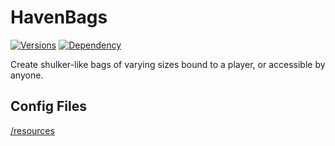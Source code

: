 # HavenBags
<a href="https://github.com/Valorless/HavenBags" rel="nofollow"><img src="https://img.shields.io/badge/Versions-%201.20%20--%201.21.5%2B-brightgreen?style=flat" alt="Versions" style="max-width: 100%;"/></a>
<a href="https://github.com/Valorless/ValorlessUtils" rel="nofollow"><img src="https://img.shields.io/badge/Requires-ValorlessUtils-red?style=flat" alt="Dependency" style="max-width: 100%;"/></a>
<br>

Create shulker-like bags of varying sizes bound to a player, or accessible by anyone.

## Config Files
[/resources](/src/main/resources)

